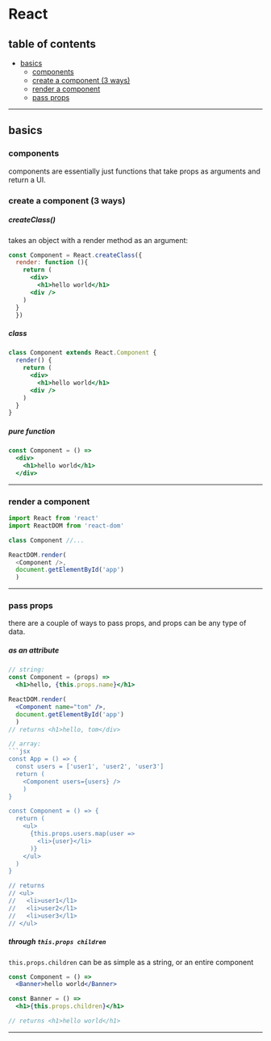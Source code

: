 # React

## table of contents

- [basics]()
  - [components]()
  - [create a component (3 ways)]()
  - [render a component]()  
  - [pass props]()

----

## basics

### components

components are essentially just functions that take props as arguments and return a UI.

### create a component (3 ways)

##### createClass()

takes an object with a render method as an argument:

```jsx
const Component = React.createClass({
  render: function (){
    return (
      <div>
        <h1>hello world</h1>
      <div />
    )
  }
  })
```

##### class

```jsx
class Component extends React.Component {
  render() {
    return (
      <div>
        <h1>hello world</h1>
      <div />
    )
  }
}
```

##### pure function

```jsx
const Component = () =>
  <div>
    <h1>hello world</h1>
  </div>
```

----

### render a component

```jsx
import React from 'react'
import ReactDOM from 'react-dom'

class Component //...

ReactDOM.render(
  <Component />,
  document.getElementById('app')
  )
```

----

### pass props

there are a couple of ways to pass props, and props can be any type of data.

##### as an attribute

```jsx
// string:
const Component = (props) =>
  <h1>hello, {this.props.name}</h1>

ReactDOM.render(
  <Component name="tom" />,
  document.getElementById('app')
  )
// returns <h1>hello, tom</div>

// array:
```jsx
const App = () => {
  const users = ['user1', 'user2', 'user3']
  return (
    <Component users={users} />
    )
}

const Component = () => {
  return (
    <ul>
      {this.props.users.map(user =>
        <li>{user}</li>
      )}
    </ul>
  )
}

// returns
// <ul>
//   <li>user1</l1>
//   <li>user2</l1>
//   <li>user3</l1>
// </ul>
```

##### through `this.props children`

`this.props.children` can be as simple as a string, or an entire component

```jsx
const Component = () =>
  <Banner>hello world</Banner>

const Banner = () =>
  <h1>{this.props.children}</h1>

// returns <h1>hello world</h1>
```

----
